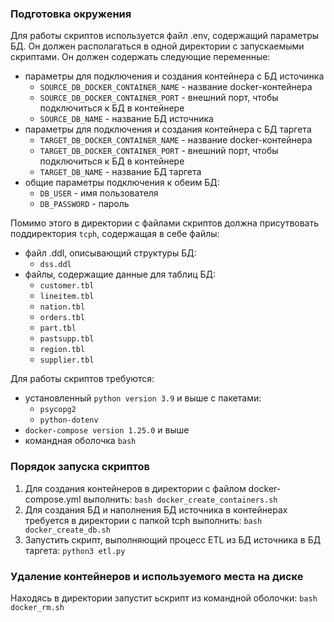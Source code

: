 ### Подготовка окружения
Для работы скриптов используется файл .env, содержащий параметры БД. Он должен располагаться в одной директории с запускаемыми скриптами. Он должен содержать следующие переменные:
- параметры для подключения и создания контейнера с БД источинка
  - `SOURCE_DB_DOCKER_CONTAINER_NAME` - название docker-контейнера
  - `SOURCE_DB_DOCKER_CONTAINER_PORT` - внешний порт, чтобы подключиться к БД в контейнере 
  - `SOURCE_DB_NAME` - название БД источника
- параметры для подключения и создания контейнера с БД таргета
  - `TARGET_DB_DOCKER_CONTAINER_NAME` - название docker-контейнера 
  - `TARGET_DB_DOCKER_CONTAINER_PORT` - внешний порт, чтобы подключиться к БД в контейнере 
  - `TARGET_DB_NAME` - название БД таргета
- общие параметры подключения к обеим БД:
  - `DB_USER` - имя пользователя
  - `DB_PASSWORD` - пароль

Помимо этого в директории с файлами скриптов должна присутвовать поддиректория ```tcph```, содержащая в себе файлы:
- файл .ddl, описывающий структуры БД:
  - `dss.ddl` 
- файлы, содержащие данные для таблиц БД:
  - `customer.tbl`
  - `lineitem.tbl`
  - `nation.tbl`
  - `orders.tbl`
  - `part.tbl`
  - `pastsupp.tbl`
  - `region.tbl`
  - `supplier.tbl`
  
Для работы скриптов требуются:
 * установленный `python version 3.9` и выше с пакетами:
   * `psycopg2` 
   * `python-dotenv`
 * `docker-compose version 1.25.0` и выше
 * командная оболочка `bash`

### Порядок запуска скриптов
1. Для создания контейнеров в директории с файлом docker-compose.yml выполнить: `bash docker_create_containers.sh`
2. Для создания БД и наполнения БД источника в контейнерах требуется в директории с папкой tcph выполнить: `bash docker_create_db.sh`
3. Запустить скрипт, выполняющий процесс ETL из БД источника в БД таргета: `python3 etl.py` 

### Удаление контейнеров и используемого места на диске
Находясь в директории запустит ьскрипт из командной оболочки: `bash docker_rm.sh`